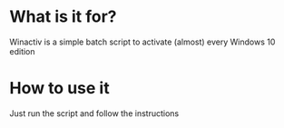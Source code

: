 # What is it for?
Winactiv is a simple batch script to activate (almost) every Windows 10 edition
# How to use it
Just run the script and follow the instructions
